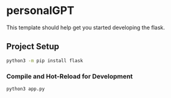 # personalGPT

This template should help get you started developing the flask.

## Project Setup

```sh
python3 -m pip install flask
```

### Compile and Hot-Reload for Development

```sh
python3 app.py
```

